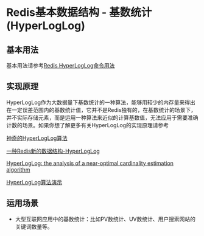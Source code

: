 # Redis基本数据结构 - 基数统计(HyperLogLog)

## 基本用法

基本用法请参考[Redis HyperLogLog命令用法](http://www.redis.cn/commands.html#hyperloglog)

## 实现原理

HyperLogLog作为大数据量下基数统计的一种算法，能够用较少的内存量来得出在一定误差范围内的基数统计值，它并不是Redis独有的，在基数统计的场景下，并不实际存储元素，而是运用一种算法来近似的计算基数值，无法应用于需要准确计数的场景。如果你想了解更多有关HyperLogLog的实现原理请参考

[神奇的HyperLogLog算法]([http://www.rainybowe.com/blog/2017/07/13/%E7%A5%9E%E5%A5%87%E7%9A%84HyperLogLog%E7%AE%97%E6%B3%95/index.html?utm_source=tuicool&utm_medium=referral](http://www.rainybowe.com/blog/2017/07/13/神奇的HyperLogLog算法/index.html?utm_source=tuicool&utm_medium=referral))

[一种Redis新的数据结构-HyperLogLog](http://antirez.com/news/75)

[HyperLogLog: the analysis of a near-optimal cardinality estimation algorithm](http://algo.inria.fr/flajolet/Publications/FlFuGaMe07.pdf)

[HyperLogLog算法演示](http://content.research.neustar.biz/blog/hll.html)

## 运用场景

-   大型互联网应用中的基数统计：比如PV数统计、UV数统计、用户搜索网站的关键词数量等。

